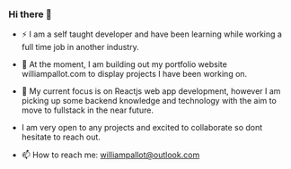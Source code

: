 ### Hi there 👋

- ⚡ I am a self taught developer and have been learning while working a full time job in another industry.

- 🔭 At the moment, I am building out my portfolio website williampallot.com to display projects I have been working on.

- 🌱 My current focus is on Reactjs web app development, however I am picking up some backend knowledge and technology with the aim to move to fullstack in the near future.

- I am very open to any projects and excited to collaborate so dont hesitate to reach out.

- 📫 How to reach me: williampallot@outlook.com 


